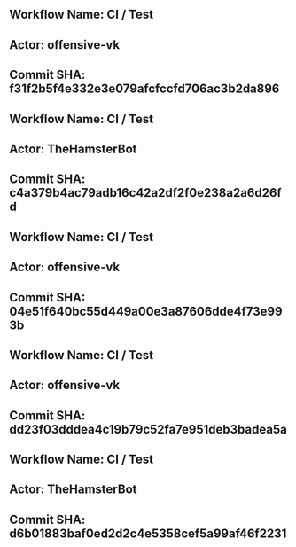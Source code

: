 
## Workflow Name: CI / Test 
## Actor: offensive-vk 
## Commit SHA: f31f2b5f4e332e3e079afcfccfd706ac3b2da896 

## Workflow Name: CI / Test 
## Actor: TheHamsterBot 
## Commit SHA: c4a379b4ac79adb16c42a2df2f0e238a2a6d26fd 

## Workflow Name: CI / Test 
## Actor: offensive-vk 
## Commit SHA: 04e51f640bc55d449a00e3a87606dde4f73e993b 

## Workflow Name: CI / Test 
## Actor: offensive-vk 
## Commit SHA: dd23f03dddea4c19b79c52fa7e951deb3badea5a 

## Workflow Name: CI / Test 
## Actor: TheHamsterBot 
## Commit SHA: d6b01883baf0ed2d2c4e5358cef5a99af46f2231 
